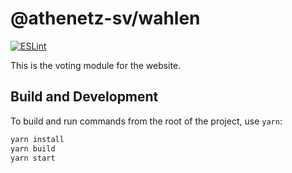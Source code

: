 # @athenetz-sv/wahlen
[![ESLint](https://github.com/JackatDJL/Athenetz-SV/actions/workflows/eslint.yml/badge.svg)](https://github.com/JackatDJL/Athenetz-SV/actions/workflows/eslint.yml)

This is the voting module for the website.

## Build and Development

To build and run commands from the root of the project, use `yarn`:

```sh
yarn install
yarn build
yarn start
```
